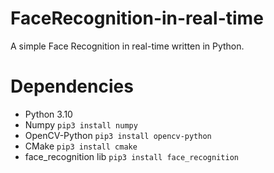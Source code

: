 # FaceRecognition-in-real-time

A simple Face Recognition in real-time written in Python.

# Dependencies

- Python 3.10
- Numpy `pip3 install numpy`
- OpenCV-Python `pip3 install opencv-python`
- CMake `pip3 install cmake`
- face_recognition lib `pip3 install face_recognition`
